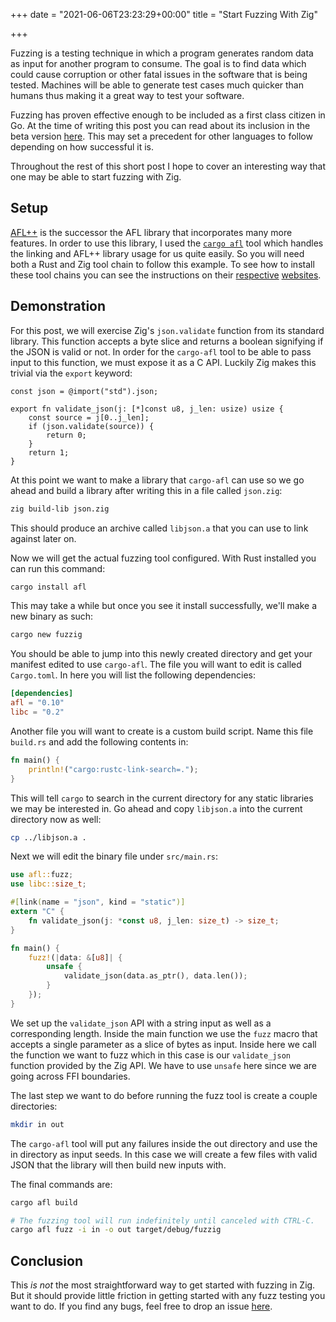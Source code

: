 +++
date = "2021-06-06T23:23:29+00:00"
title = "Start Fuzzing With Zig"

+++

Fuzzing is a testing technique in which a program generates random data as input for another program
to consume. The goal is to find data which could cause corruption or other fatal issues in the
software that is being tested. Machines will be able to generate test cases much quicker than humans
thus making it a great way to test your software.

Fuzzing has proven effective enough to be included as a first class citizen in Go. At the
time of writing this post you can read about its inclusion in the beta version [here](https://blog.golang.org/fuzz-beta).
This may set a precedent for other languages to follow depending on how successful it is.

Throughout the rest of this short post I hope to cover an interesting way that one may be able to
start fuzzing with Zig.

## Setup
[AFL++](https://aflplus.plus/) is the successor the AFL library that incorporates many more features.
In order to use this library, I used the [`cargo afl`](https://github.com/rust-fuzz/afl.rs) tool which
handles the linking and AFL++ library usage for us quite easily. So you will need both a Rust and Zig tool chain
to follow this example. To see how to install these tool chains you can see the instructions on their
[respective](https://www.rust-lang.org) [websites](https://ziglang.org).

## Demonstration

For this post, we will exercise Zig's `json.validate` function from its standard library. This function
accepts a byte slice and returns a boolean signifying if the JSON is valid or not. In order for the
`cargo-afl` tool to be able to pass input to this function, we must expose it as a C API. Luckily Zig
makes this trivial via the `export` keyword:

```zig
const json = @import("std").json;

export fn validate_json(j: [*]const u8, j_len: usize) usize {
    const source = j[0..j_len];
    if (json.validate(source)) {
        return 0;
    }
    return 1;
}
```

At this point we want to make a library that `cargo-afl` can use so we go ahead and build a library
after writing this in a file called `json.zig`:

```sh
zig build-lib json.zig
```

This should produce an archive called `libjson.a` that you can use to link against later on.

Now we will get the actual fuzzing tool configured. With Rust installed you can run this command:

```sh
cargo install afl
```

This may take a while but once you see it install successfully, we'll make a new binary as such:

```sh
cargo new fuzzig
````

You should be able to jump into this newly created directory and get your manifest edited to use
`cargo-afl`. The file you will want to edit is called `Cargo.toml`. In here you will list the
following dependencies:

```toml
[dependencies]
afl = "0.10"
libc = "0.2"
```

Another file you will want to create is a custom build script. Name this file `build.rs` and add the
following contents in:

```rust
fn main() {
    println!("cargo:rustc-link-search=.");
}
```

This will tell `cargo` to search in the current directory for any static libraries we may be interested
in. Go ahead and copy `libjson.a` into the current directory now as well:

```sh
cp ../libjson.a .
```

Next we will edit the binary file under `src/main.rs`:

```rust
use afl::fuzz;
use libc::size_t;

#[link(name = "json", kind = "static")]
extern "C" {
    fn validate_json(j: *const u8, j_len: size_t) -> size_t;
}

fn main() {
    fuzz!(|data: &[u8]| {
        unsafe {
            validate_json(data.as_ptr(), data.len());
        }
    });
}
```

We set up the `validate_json` API with a string input as well as a corresponding length. Inside the
main function we use the `fuzz` macro that accepts a single parameter as a slice of bytes as input.
Inside here we call the function we want to fuzz which in this case is our `validate_json` function
provided by the Zig API. We have to use `unsafe` here since we are going across FFI boundaries.

The last step we want to do before running the fuzz tool is create a couple directories:

```sh
mkdir in out
```

The `cargo-afl` tool will put any failures inside the out directory and use the in directory as input
seeds. In this case we will create a few files with valid JSON that the library will then build new
inputs with.

The final commands are:

```sh
cargo afl build

# The fuzzing tool will run indefinitely until canceled with CTRL-C.
cargo afl fuzz -i in -o out target/debug/fuzzig
````

## Conclusion
This *is not* the most straightforward way to get started with fuzzing in Zig. But it should provide
little friction in getting started with any fuzz testing you want to do. If you find any bugs, feel
free to drop an issue [here](https://github.com/gsquire/fuzzig/issues).
